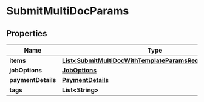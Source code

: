 

# SubmitMultiDocParams


## Properties

| Name | Type | Description | Notes |
|------------ | ------------- | ------------- | -------------|
|**items** | [**List&lt;SubmitMultiDocWithTemplateParamsRequestItemsInner&gt;**](SubmitMultiDocWithTemplateParamsRequestItemsInner.md) |  |  |
|**jobOptions** | [**JobOptions**](JobOptions.md) |  |  |
|**paymentDetails** | [**PaymentDetails**](PaymentDetails.md) |  |  [optional] |
|**tags** | **List&lt;String&gt;** |  |  [optional] |



